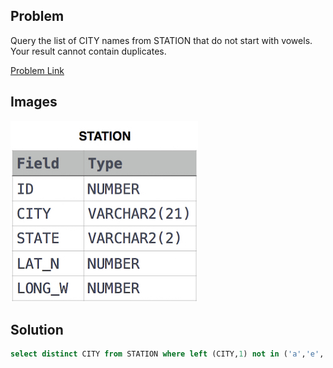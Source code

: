 ## Problem

Query the list of CITY names from STATION that do not start with vowels. Your result cannot contain duplicates.

[Problem Link](https://www.hackerrank.com/challenges/weather-observation-station-9/problem)

## Images

![Image](../../../Images/1449345840-5f0a551030-Station.jpg)

## Solution

```sql
select distinct CITY from STATION where left (CITY,1) not in ('a','e','i','o','u')
```
